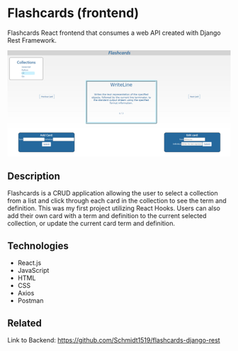 # Flashcards (frontend)
Flashcards React frontend that consumes a web API created with Django Rest Framework.

![Image of Flashcards](https://github.com/Schmidt1519/flashcard-react/blob/main/Flashcards-screenshot.jpg)

## Description
Flashcards is a CRUD application allowing the user to select a collection from a list and click through each card in the collection to see the term and definition. This was my first project utilizing React Hooks. Users can also add their own card with a term and definition to the current selected collection, or update the current card term and definition.

## Technologies
* React.js
* JavaScript
* HTML
* CSS
* Axios
* Postman

## Related
Link to Backend: https://github.com/Schmidt1519/flashcards-django-rest
